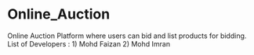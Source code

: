 # Online_Auction
Online Auction Platform where users can bid and list products for bidding.
List of Developers : 1) Mohd Faizan
                     2) Mohd Imran